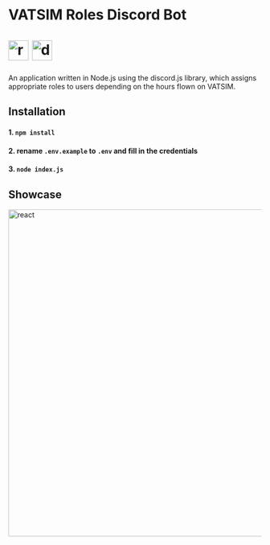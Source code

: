 # VATSIM Roles Discord Bot<br><br><img src="https://static-00.iconduck.com/assets.00/node-js-icon-454x512-nztofx17.png" alt="react" height="40"/> <img src="https://avatars.githubusercontent.com/u/26492485?s=200&v=4" alt="discordjs" height="40"/>

An application written in Node.js using the discord.js library, which assigns appropriate roles to users depending on the hours flown on VATSIM.

## Installation
#### 1. `npm install`
#### 2. rename `.env.example` to `.env` and fill in the credentials
#### 3. `node index.js`

## Showcase
<img src="https://i.imgur.com/FDpn6Mb.png" alt="react" height="650"/>
